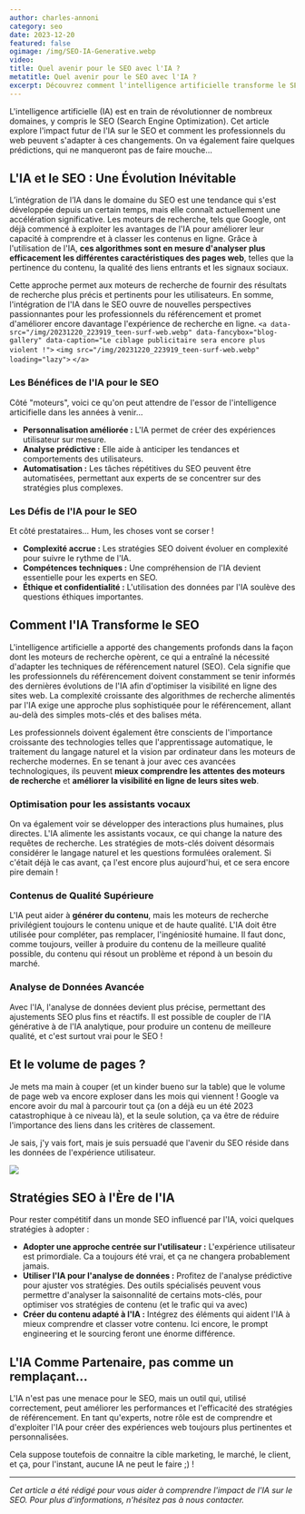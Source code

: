 ```yaml
---
author: charles-annoni
category: seo
date: 2023-12-20
featured: false
ogimage: /img/SEO-IA-Generative.webp
video:
title: Quel avenir pour le SEO avec l'IA ?
metatitle: Quel avenir pour le SEO avec l'IA ?
excerpt: Découvrez comment l'intelligence artificielle transforme le SEO et préparez-vous aux tendances futures pour optimiser votre visibilité en ligne.
---
```

L'intelligence artificielle (IA) est en train de révolutionner de nombreux domaines, y compris le SEO (Search Engine Optimization). Cet article explore l'impact futur de l'IA sur le SEO et comment les professionnels du web peuvent s'adapter à ces changements. On va également faire quelques prédictions, qui ne manqueront pas de faire mouche...

## L'IA et le SEO : Une Évolution Inévitable

L’intégration de l’IA dans le domaine du SEO est une tendance qui s'est développée depuis un certain temps, mais elle connaît actuellement une accélération significative. Les moteurs de recherche, tels que Google, ont déjà commencé à exploiter les avantages de l'IA pour améliorer leur capacité à comprendre et à classer les contenus en ligne. Grâce à l'utilisation de l'IA, **ces algorithmes sont en mesure d'analyser plus efficacement les différentes caractéristiques des pages web**, telles que la pertinence du contenu, la qualité des liens entrants et les signaux sociaux.

Cette approche permet aux moteurs de recherche de fournir des résultats de recherche plus précis et pertinents pour les utilisateurs. En somme, l'intégration de l'IA dans le SEO ouvre de nouvelles perspectives passionnantes pour les professionnels du référencement et promet d'améliorer encore davantage l'expérience de recherche en ligne.
`<a data-src="/img/20231220_223919_teen-surf-web.webp" data-fancybox="blog-gallery" data-caption="Le ciblage publicitaire sera encore plus violent !">`
`<img src="/img/20231220_223919_teen-surf-web.webp" loading="lazy">`
`</a>`

### Les Bénéfices de l'IA pour le SEO

Côté "moteurs", voici ce qu'on peut attendre de l'essor de l'intelligence articifielle dans les années à venir...

- **Personnalisation améliorée :** L'IA permet de créer des expériences utilisateur sur mesure.
- **Analyse prédictive :** Elle aide à anticiper les tendances et comportements des utilisateurs.
- **Automatisation :** Les tâches répétitives du SEO peuvent être automatisées, permettant aux experts de se concentrer sur des stratégies plus complexes.

### Les Défis de l'IA pour le SEO

Et côté prestataires... Hum, les choses vont se corser !

- **Complexité accrue :** Les stratégies SEO doivent évoluer en complexité pour suivre le rythme de l'IA.
- **Compétences techniques :** Une compréhension de l'IA devient essentielle pour les experts en SEO.
- **Éthique et confidentialité :** L'utilisation des données par l'IA soulève des questions éthiques importantes.

## Comment l'IA Transforme le SEO

L'intelligence artificielle a apporté des changements profonds dans la façon dont les moteurs de recherche opèrent, ce qui a entraîné la nécessité d'adapter les techniques de référencement naturel (SEO). Cela signifie que les professionnels du référencement doivent constamment se tenir informés des dernières évolutions de l'IA afin d'optimiser la visibilité en ligne des sites web. La complexité croissante des algorithmes de recherche alimentés par l'IA exige une approche plus sophistiquée pour le référencement, allant au-delà des simples mots-clés et des balises méta.

Les professionnels doivent également être conscients de l'importance croissante des technologies telles que l'apprentissage automatique, le traitement du langage naturel et la vision par ordinateur dans les moteurs de recherche modernes. En se tenant à jour avec ces avancées technologiques, ils peuvent **mieux comprendre les attentes des moteurs de recherche** et **améliorer la visibilité en ligne de leurs sites web**.

### Optimisation pour les assistants vocaux

On va également voir se développer des interactions plus humaines, plus directes. L'IA alimente les assistants vocaux, ce qui change la nature des requêtes de recherche. Les stratégies de mots-clés doivent désormais considérer le langage naturel et les questions formulées oralement. Si c'était déjà le cas avant, ça l'est encore plus aujourd'hui, et ce sera encore pire demain !

### Contenus de Qualité Supérieure

L'IA peut aider à **générer du contenu**, mais les moteurs de recherche privilégient toujours le contenu unique et de haute qualité. L'IA doit être utilisée pour compléter, pas remplacer, l'ingéniosité humaine. Il faut donc, comme toujours, veiller à produire du contenu de la meilleure qualité possible, du contenu qui résout un problème et répond à un besoin du marché.

### Analyse de Données Avancée

Avec l'IA, l'analyse de données devient plus précise, permettant des ajustements SEO plus fins et réactifs. Il est possible de coupler de l'IA générative à de l'IA analytique, pour produire un contenu de meilleure qualité, et c'est surtout vrai pour le SEO !

## Et le volume de pages ?

Je mets ma main à couper (et un kinder bueno sur la table) que le volume de page web va encore exploser dans les mois qui viennent ! Google va encore avoir du mal à parcourir tout ça (on a déjà eu un été 2023 catastrophique à ce niveau là), et la seule solution, ça va être de réduire l'importance des liens dans les critères de classement.

Je sais, j'y vais fort, mais je suis persuadé que l'avenir du SEO réside dans les données de l'expérience utilisateur.

<a data-src="/img/20231220_223619_critters-spam.webp" data-fancybox="blog-gallery" data-caption="... Et ça va spammer à mort...">
<img src="/img/20231220_223619_critters-spam.webp" loading="lazy">
</a>

## Stratégies SEO à l'Ère de l'IA

Pour rester compétitif dans un monde SEO influencé par l'IA, voici quelques stratégies à adopter :

- **Adopter une approche centrée sur l'utilisateur :** L'expérience utilisateur est primordiale. Ca a toujours été vrai, et ça ne changera probablement jamais.
- **Utiliser l'IA pour l'analyse de données :** Profitez de l'analyse prédictive pour ajuster vos stratégies. Des outils spécialisés peuvent vous permettre d'analyser la saisonnalité de certains mots-clés, pour optimiser vos stratégies de contenu (et le trafic qui va avec)
- **Créer du contenu adapté à l'IA :** Intégrez des éléments qui aident l'IA à mieux comprendre et classer votre contenu. Ici encore, le prompt engineering et le sourcing feront une énorme différence.

## L'IA Comme Partenaire, pas comme un remplaçant...

L'IA n'est pas une menace pour le SEO, mais un outil qui, utilisé correctement, peut améliorer les performances et l'efficacité des stratégies de référencement. En tant qu'experts, notre rôle est de comprendre et d'exploiter l'IA pour créer des expériences web toujours plus pertinentes et personnalisées.

Cela suppose toutefois de connaitre la cible marketing, le marché, le client, et ça, pour l'instant, aucune IA ne peut le faire ;) !

---

*Cet article a été rédigé pour vous aider à comprendre l'impact de l'IA sur le SEO. Pour plus d'informations, n'hésitez pas à nous contacter.*
